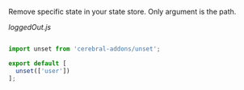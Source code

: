 Remove specific state in your state store. Only argument is the path.

*loggedOut.js*
```javascript

import unset from 'cerebral-addons/unset';

export default [
  unset(['user'])
];
```
